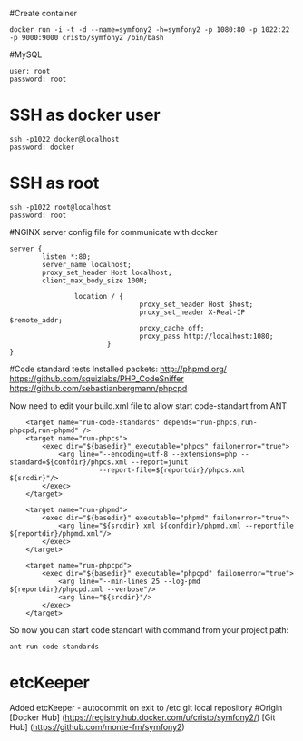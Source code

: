 #Create container
```
docker run -i -t -d --name=symfony2 -h=symfony2 -p 1080:80 -p 1022:22 -p 9000:9000 cristo/symfony2 /bin/bash
```

#MySQL
```
user: root 
password: root
```
# SSH as docker user
```
ssh -p1022 docker@localhost
password: docker
```
# SSH as root
```
ssh -p1022 root@localhost
password: root
```
#NGINX server config file for communicate with docker
```
server {
        listen *:80;
        server_name localhost;
        proxy_set_header Host localhost;
        client_max_body_size 100M;

                location / {
                                proxy_set_header Host $host;
                                proxy_set_header X-Real-IP $remote_addr;
                                proxy_cache off;
                                proxy_pass http://localhost:1080;
                        }
}
```
#Code standard tests
Installed packets: 
http://phpmd.org/
https://github.com/squizlabs/PHP_CodeSniffer
https://github.com/sebastianbergmann/phpcpd

Now need to edit your build.xml file to allow start code-standart from ANT
``` 
    <target name="run-code-standards" depends="run-phpcs,run-phpcpd,run-phpmd" />
    <target name="run-phpcs">
        <exec dir="${basedir}" executable="phpcs" failonerror="true">
            <arg line="--encoding=utf-8 --extensions=php --standard=${confdir}/phpcs.xml --report=junit
                      --report-file=${reportdir}/phpcs.xml ${srcdir}"/>
        </exec>
    </target>

    <target name="run-phpmd">
        <exec dir="${basedir}" executable="phpmd" failonerror="true">
            <arg line="${srcdir} xml ${confdir}/phpmd.xml --reportfile ${reportdir}/phpmd.xml"/>
        </exec>
    </target>

    <target name="run-phpcpd">
        <exec dir="${basedir}" executable="phpcpd" failonerror="true">
            <arg line="--min-lines 25 --log-pmd ${reportdir}/phpcpd.xml --verbose"/>
            <arg line="${srcdir}"/>
        </exec>
    </target>
```
So now you can start code standart with command from your project path:
```
ant run-code-standards
```
# etcKeeper 
Added etcKeeper - autocommit on exit to /etc git local repository
#Origin
[Docker Hub] (https://registry.hub.docker.com/u/cristo/symfony2/)
[Git Hub] (https://github.com/monte-fm/symfony2)
